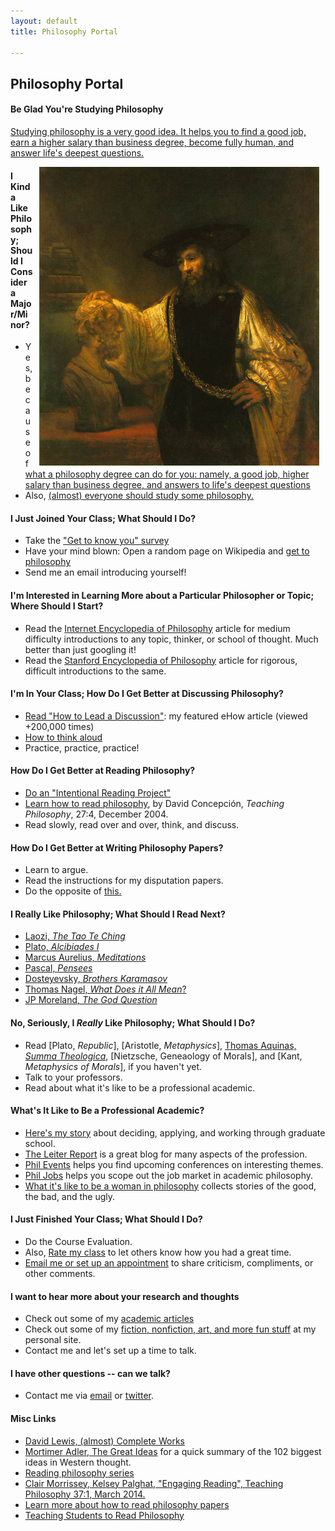 ```yaml
---
layout: default
title: Philosophy Portal

--- 
```


## Philosophy Portal ##

#### Be Glad You're Studying Philosophy
[Studying philosophy is a very good idea. It helps you to find a good job, earn a higher salary than business degree, become fully human, and answer life's deepest questions.](/philosophy-major) 

<img src="/img/aristotle50.bmp" alt="Rembrandt bust of homer" align="right" hspace="10" height="50%">

#### I Kinda Like Philosophy; Should I Consider a Major/Minor? ####
* Yes, because of [what a philosophy degree can do for you: namely, a good job, higher salary than business degree, and answers to life's deepest questions](/philosophy-major)
* Also, [(almost) everyone should study some philosophy.](http://www.whystudyphilosophy.com)

#### I Just Joined Your Class; What Should I Do? ####
* Take the ["Get to know you" survey](https://docs.google.com/forms/d/17A6-27pW2lrI4S6rEpV8GIh_OycvQHCc01fkyuoxPYw/viewform?usp=send_form)
* Have your mind blown: Open a random page on Wikipedia and [get to philosophy](https://en.wikipedia.org/wiki/Wikipedia:Getting_to_Philosophy)
* Send me an email introducing yourself!

#### I'm Interested in Learning More about a Particular Philosopher or Topic; Where Should I Start? ####
* Read the [Internet Encyclopedia of Philosophy](http://www.iep.utm.edu/) article for medium difficulty introductions to any topic, thinker, or school of thought. Much better than just googling it!
* Read the [Stanford Encyclopedia of Philosophy](http://plato.stanford.edu/) article for rigorous, difficult introductions to the same. 

#### I'm In Your Class; How Do I Get Better at Discussing Philosophy? ####
* [Read "How to Lead a Discussion"](http://www.wikihow.com/Lead-a-Discussion): my featured eHow article (viewed +200,000 times)
* [How to think aloud](http://www.elon.edu/docs/e-web/academics/teaching/tlconference/Making%20Thinking%20Manifest%20Through%20Think%20Alouds.pdf)
* Practice, practice, practice!   

#### How Do I Get Better at Reading Philosophy? 
* [Do an "Intentional Reading Project"](http://www.readingintentionally.com/p/building-your-list.html)
* [Learn how to read philosophy](http://writing.dawsoncollege.qc.ca/wp-content/uploads/2011/09/Reading-Philosophy-Concepcion-2004.pdf), by David Concepción, *Teaching Philosophy*, 27:4, December 2004.
* Read slowly, read over and over, think, and discuss.

#### How Do I Get Better at Writing Philosophy Papers? ####
* Learn to argue.
* Read the instructions for my disputation papers. 
* Do the opposite of [this.](http://www.rinkworks.com/persuasive/)


#### I Really Like Philosophy; What Should I Read Next?  ####
* [Laozi, *The Tao Te Ching*](http://www.sacred-texts.com/tao/taote.htm)
* [Plato, *Alcibiades I*](http://www.perseus.tufts.edu/hopper/text?doc=Perseus:text:1999.01.0168)
* [Marcus Aurelius, *Meditations*](http://classics.mit.edu/Antoninus/meditations.1.one.html)
* [Pascal, *Pensees*](http://www.ccel.org/ccel/pascal/pensees.ii.html)
* [Dosteyevsky, *Brothers Karamasov*](http://www.gutenberg.org/files/28054/28054-h/28054-h.html)
* [Thomas Nagel, *What Does it All Mean*?](http://sjmse-library.sch.ng/E-Books%20Phil/WHAT%20DOES%20IT%20ALL%20MEAN_.pdf)
* [JP Moreland, *The God Question*](https://books.google.com/books?id=o7dGOrvdojUC&pg=PA4&lpg=PA4&dq=the+god+question+moreland&source=bl&ots=wraAQEf13U&sig=U3Ci1yLS92sc7YoM1gCWIgNVKTA&hl=en&sa=X&ved=0ahUKEwj-k_X1jP_JAhVGy2MKHU6bBiMQ6AEISzAG#v=onepage&q=the%20god%20question%20moreland&f=false)


#### No, Seriously, I *Really* Like Philosophy; What Should I Do? ####
* Read [Plato, *Republic*], [Aristotle, *Metaphysics*], [Thomas Aquinas, *Summa Theologica*](http://www.newadvent.org/summa/), [Nietzsche, Geneaology of Morals], and [Kant, *Metaphysics of Morals*], if you haven't yet.
* Talk to your professors. 
* Read about what it's like to be a professional academic. 

#### What's It Like to Be a Professional Academic? ####
* [Here's my story](/phd-how-to) about deciding, applying, and working through graduate school.
* [The Leiter Report](http://www.leiterreport.com) is a great blog for many aspects of the profession.
* [Phil Events](http://philevents.org/) helps you find upcoming conferences on interesting themes.
* [Phil Jobs](http://philjobs.org/) helps you scope out the job market in academic philosophy.
* [What it's like to be a woman in philosophy](https://beingawomaninphilosophy.wordpress.com/) collects stories of the good, the bad, and the ugly. 



#### I Just Finished Your Class; What Should I Do? ####
- Do the Course Evaluation.
- Also, [Rate my class](http://www.ratemyprofessors.com/ShowRatingsjsp?tid=1822771) to let others know how you had a great time.
- [Email me or set up an appointment](emailto:keith.buhler@uky.edu) to share criticism, compliments, or other comments.

#### I want to hear more about your research and thoughts
- Check out some of my [academic articles](https://uky.academia.edu/KeithBuhler)
- Check out some of my [fiction, nonfiction, art, and more fun stuff](/) at my personal site.
- Contact me and let's set up a time to talk.

#### I have other questions -- can we talk? ####
- Contact me via [email](keith.buhler@uky.edu) or [twitter](https://twitter.com/Keith_Buhler). 

#### Misc Links
* [David Lewis, (almost) Complete Works](http://www.andrewmbailey.com/dkl/)
* [Mortimer Adler, The Great Ideas](http://www.thegreatideas.org/greatideas1.html) for a quick summary of the 102 biggest ideas in Western thought. 
* [Reading philosophy series](http://www.wiley.com/WileyCDA/Section/id-404050.html)
* [Clair Morrissey, Kelsey Palghat, "Engaging Reading", Teaching Philosophy 37:1, March 2014.](http://works.bepress.com/clair_morrissey/4/)
* [Learn more about how to read philosophy papers](https://sites.google.com/a/wellesley.edu/pinkguidetophilosophy/how-to-read)
* [Teaching Students to Read Philosophy](http://www.pdcnet.org/collection/show?id=teachphil_2004_0027_0004_0351_0368&file_type=pdf)
